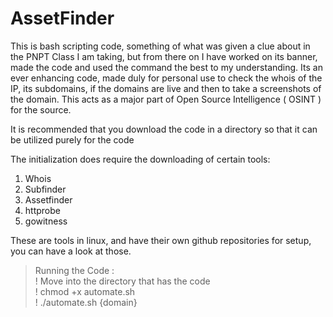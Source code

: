 # AssetFinder
This is bash scripting code, something of what was given a clue about in the PNPT Class I am taking, but from there on I have worked on its banner, made the code and used the command the best to my understanding. Its an ever enhancing code, made duly for personal use to check the whois of the IP, its subdomains, if the domains are live and then to take a screenshots of the domain. This acts as a major part of Open Source Intelligence ( OSINT ) for the source.

It is recommended that you download the code in a directory so that it can be utilized purely for the code 

The initialization does require the downloading of certain tools:
  1) Whois 
  2) Subfinder 
  3) Assetfinder 
  4) httprobe
  5) gowitness 
  
 These are tools in linux, and have their own github repositories for setup, you can have a look at those.
 
>Running the Code :  
>    ! Move into the directory that has the code    
>    !  chmod +x automate.sh    
>    ! ./automate.sh {domain}  
